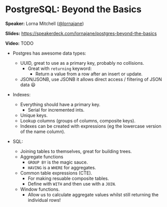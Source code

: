 # PostgreSQL: Beyond the Basics

**Speaker:** Lorna Mitchell ([@lornajane](https://twitter.com/lornajane))

**Slides:** https://speakerdeck.com/lornajane/postgres-beyond-the-basics

**Video:** TODO

- Postgres has awesome data types:
  - UUID, great to use as a primary key, probably no collisions.
    - Great with `returning` keyword:
        - Return a value from a row after an insert or update.
  - JSON/JSONB, use JSONB it allows direct access / filtering of JSON data 😃
  
- Indexes:
  - Everything should have a primary key.
    - Serial for incremented ints.
  - Unique keys.
  - Lookup columns (groups of columns, composite keys).
  - Indexes can be created with expressions (eg the lowercase version of the name column).
  
- SQL:
  - Joining tables to themselves, great for building trees.
  - Aggregate functions
    - `GROUP BY` is the magic sauce.
    - `HAVING` is a `WHERE` for aggregates.
  - Common table expressions (CTE).
    - For making resuable composite tables.
    - Define with `WITH` and then use with a `JOIN`.
  - Window functions.
    - Allow us to calculate aggregate values whilst still returning the individual rows!
